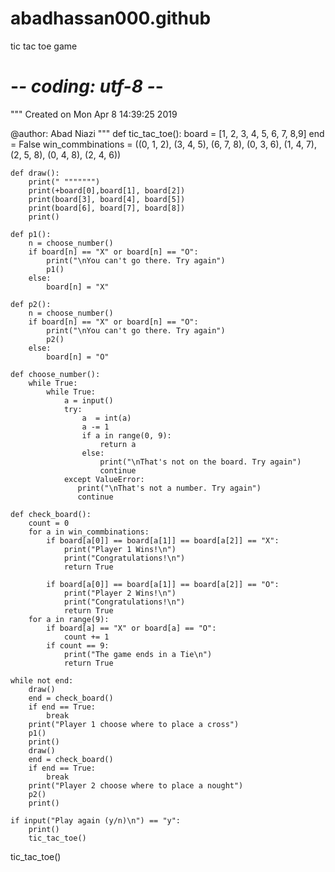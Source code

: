 # abadhassan000.github
tic tac toe game
# -*- coding: utf-8 -*-
"""
Created on Mon Apr  8 14:39:25 2019

@author: Abad Niazi
"""
def tic_tac_toe():
    board = [1, 2, 3, 4, 5, 6, 7, 8,9]
    end = False
    win_commbinations = ((0, 1, 2), (3, 4, 5), (6, 7, 8), (0, 3, 6), (1, 4, 7), (2, 5, 8), (0, 4, 8), (2, 4, 6))
    
    def draw(): 
        print(" """"""")
        print(+board[0],board[1], board[2])
        print(board[3], board[4], board[5])
        print(board[6], board[7], board[8])
        print()

    def p1():
        n = choose_number()
        if board[n] == "X" or board[n] == "O":
            print("\nYou can't go there. Try again")
            p1()
        else:
            board[n] = "X"

    def p2():
        n = choose_number()
        if board[n] == "X" or board[n] == "O":
            print("\nYou can't go there. Try again")
            p2()
        else:
            board[n] = "O"

    def choose_number():
        while True:
            while True:
                a = input()
                try:
                    a  = int(a)
                    a -= 1
                    if a in range(0, 9):
                        return a
                    else:
                        print("\nThat's not on the board. Try again")
                        continue
                except ValueError:
                   print("\nThat's not a number. Try again")
                   continue

    def check_board():
        count = 0
        for a in win_commbinations:
            if board[a[0]] == board[a[1]] == board[a[2]] == "X":
                print("Player 1 Wins!\n")
                print("Congratulations!\n")
                return True

            if board[a[0]] == board[a[1]] == board[a[2]] == "O":
                print("Player 2 Wins!\n")
                print("Congratulations!\n")
                return True
        for a in range(9):
            if board[a] == "X" or board[a] == "O":
                count += 1
            if count == 9:
                print("The game ends in a Tie\n")
                return True

    while not end:
        draw()
        end = check_board()
        if end == True:
            break
        print("Player 1 choose where to place a cross")
        p1()
        print()
        draw()
        end = check_board()
        if end == True:
            break
        print("Player 2 choose where to place a nought")
        p2()
        print()

    if input("Play again (y/n)\n") == "y":
        print()
        tic_tac_toe()
    

tic_tac_toe()
